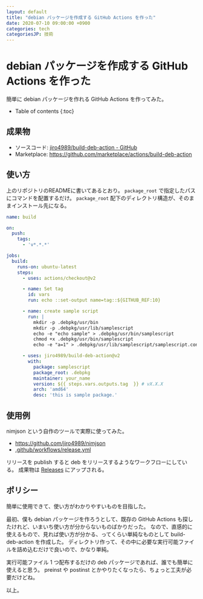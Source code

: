 ```yaml
---
layout: default
title: "debian パッケージを作成する GitHub Actions を作った"
date: 2020-07-10 09:00:00 +0900
categories: tech
categoriesJP: 技術
---
```


# debian パッケージを作成する GitHub Actions を作った

簡単に debian パッケージを作れる GitHub Actions を作ってみた。

* Table of contents
{:toc}

## 成果物

* ソースコード: [jiro4989/build-deb-action - GitHub](https://github.com/jiro4989/build-deb-action)
* Marketplace: <https://github.com/marketplace/actions/build-deb-action>

## 使い方

上のリポジトリのREADMEに書いてあるとおり。
`package_root` で指定したパスにコマンドを配置するだけ。
`package_root` 配下のディレクトリ構造が、そのままインストール先になる。

```yaml
name: build

on:
  push:
    tags:
      - 'v*.*.*'

jobs:
  build:
    runs-on: ubuntu-latest
    steps:
      - uses: actions/checkout@v2

      - name: Set tag
        id: vars
        run: echo ::set-output name=tag::${GITHUB_REF:10}

      - name: create sample script
        run: |
          mkdir -p .debpkg/usr/bin
          mkdir -p .debpkg/usr/lib/samplescript
          echo -e "echo sample" > .debpkg/usr/bin/samplescript
          chmod +x .debpkg/usr/bin/samplescript
          echo -e "a=1" > .debpkg/usr/lib/samplescript/samplescript.conf

      - uses: jiro4989/build-deb-action@v2
        with:
          package: samplescript
          package_root: .debpkg
          maintainer: your_name
          version: ${{ steps.vars.outputs.tag  }} # vX.X.X
          arch: 'amd64'
          desc: 'this is sample package.'
```

## 使用例

nimjson という自作のツールで実際に使ってみた。

* <https://github.com/jiro4989/nimjson>
* [.github/workflows/release.yml](https://github.com/jiro4989/nimjson/blob/09d5b6ee0e765704c45dae12fe88edec2b732faf/.github/workflows/release.yml#L69-L86)

リリースを publish すると deb をリリースするようなワークフローにしている。
成果物は [Releases](https://github.com/jiro4989/nimjson/releases) にアップされる。

## ポリシー

簡単に使用できて、使い方がわかりやすいものを目指した。

最初、僕も debian パッケージを作ろうとして、既存の GitHub Actions も探したけれど、いまいち使い方が分からないものばかりだった。
なので、直感的に使えるもので、見れば使い方が分かる、ってくらい単純なものとして build-deb-action を作成した。
ディレクトリ作って、その中に必要な実行可能ファイルを詰め込むだけで良いので、かなり単純。

実行可能ファイル 1 つ配布するだけの deb パッケージであれば、誰でも簡単に使えると思う。
preinst や postinst とかやりたくなったら、ちょっと工夫が必要だけどね。

以上。
